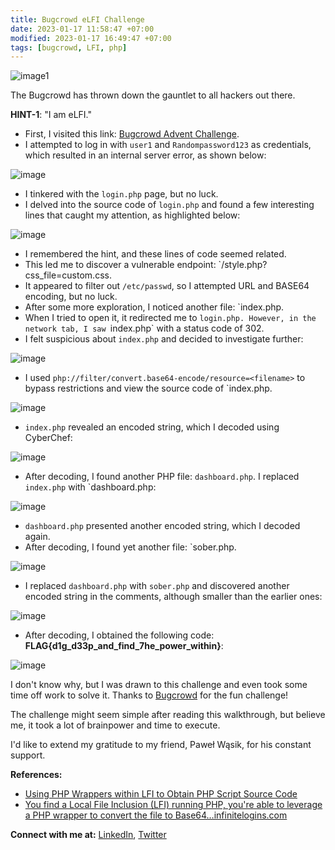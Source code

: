 ```yaml
---
title: Bugcrowd eLFI Challenge
date: 2023-01-17 11:58:47 +07:00
modified: 2023-01-17 16:49:47 +07:00
tags: [bugcrowd, LFI, php]
---
```


![image1](https://miro.medium.com/v2/resize:fit:1400/0*OhB8Zp9uhjXWWEaG)

The Bugcrowd has thrown down the gauntlet to all hackers out there.

**HINT-1**: "I am eLFI."

- First, I visited this link: [Bugcrowd Advent Challenge](https://bugcrowd-advent-challenge.herokuapp.com/login.php).
- I attempted to log in with `user1` and `Randompassword123` as credentials, which resulted in an internal server error, as shown below:

![image](https://miro.medium.com/v2/resize:fit:1400/format:webp/1*X7RI3Gd3nMVPhHGeERkWSQ.png)

- I tinkered with the `login.php` page, but no luck.
- I delved into the source code of `login.php` and found a few interesting lines that caught my attention, as highlighted below:

![image](https://miro.medium.com/v2/resize:fit:1400/format:webp/1*VaKBQncUk8AVSV2cPYDwRg.png)

- I remembered the hint, and these lines of code seemed related.
- This led me to discover a vulnerable endpoint: `/style.php?css_file=custom.css.
- It appeared to filter out `/etc/passwd`, so I attempted URL and BASE64 encoding, but no luck.
- After some more exploration, I noticed another file: `index.php.
- When I tried to open it, it redirected me to `login.php. However, in the network tab, I saw `index.php` with a status code of 302.
- I felt suspicious about `index.php` and decided to investigate further:

![image](https://miro.medium.com/v2/resize:fit:1400/format:webp/1*auF6KSYzFoF5xnc5FoBJfw.png)

- I used `php://filter/convert.base64-encode/resource=<filename>` to bypass restrictions and view the source code of `index.php.

![image](https://miro.medium.com/v2/resize:fit:1400/format:webp/1*G3THjATyx7BnY0cNODccTQ.png)

- `index.php` revealed an encoded string, which I decoded using CyberChef:

![image](https://miro.medium.com/v2/resize:fit:1400/format:webp/1*78aQVW839y5s6yl7OscdDA.png)

- After decoding, I found another PHP file: `dashboard.php`. I replaced `index.php` with `dashboard.php:

![image](https://miro.medium.com/v2/resize:fit:1400/format:webp/1*92uErSvzxkxdQzrBB1FaLA.png)

- `dashboard.php` presented another encoded string, which I decoded again.
- After decoding, I found yet another file: `sober.php.

![image](https://miro.medium.com/v2/format:webp/1*Vze78YM-FcbfaSUpNPWq-A.png)

- I replaced `dashboard.php` with `sober.php` and discovered another encoded string in the comments, although smaller than the earlier ones:

![image](https://miro.medium.com/v2/resize:fit:1400/format:webp/1*FtxcGiChOcTDTofb1Dahhg.png)

- After decoding, I obtained the following code: **FLAG{d1g_d33p_and_find_7he_power_within}**:

![image](https://miro.medium.com/v2/resize:fit:1400/format:webp/1*kGtqNRgnZS1CgA-iFOp67g.png)

I don't know why, but I was drawn to this challenge and even took some time off work to solve it. Thanks to [Bugcrowd](https://twitter.com/Bugcrowd) for the fun challenge!

The challenge might seem simple after reading this walkthrough, but believe me, it took a lot of brainpower and time to execute.

I'd like to extend my gratitude to my friend, Paweł Wąsik, for his constant support.

**References:**

- [Using PHP Wrappers within LFI to Obtain PHP Script Source Code](https://infinitelogins.com/2020/04/25/lfi-php-wrappers-to-obtain-source-code/)
- [You find a Local File Inclusion (LFI) running PHP, you're able to leverage a PHP wrapper to convert the file to Base64…infinitelogins.com](https://infinitelogins.com/2020/04/25/lfi-php-wrappers-to-obtain-source-code/)

**Connect with me at:** [LinkedIn](https://www.linkedin.com/in/prasanth-bodepu-%E0%B0%AA%E0%B1%8D%E0%B0%B0%E0%B0%B6%E0%B0%BE%E0%B0%82%E0%B0%A4%E0%B1%8D-411ba31a3/), [Twitter](https://twitter.com/_0xPb)